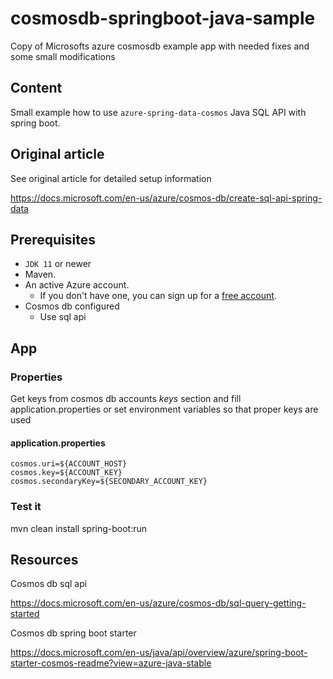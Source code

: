 # cosmosdb-springboot-java-sample

Copy of Microsofts azure cosmosdb example app with needed fixes and some small modifications

## Content

Small example how to use `azure-spring-data-cosmos` Java SQL API with spring boot.

## Original article

See original article for detailed setup information

https://docs.microsoft.com/en-us/azure/cosmos-db/create-sql-api-spring-data

## Prerequisites

- `JDK 11` or newer 
- Maven. 
- An active Azure account.
    - If you don't have one, you can sign up for a [free account](https://azure.microsoft.com/free/).
- Cosmos db configured  
    - Use sql api

## App 

### Properties

Get keys from cosmos db accounts *keys* section and fill application.properties or set environment variables so that proper keys are used

#### application.properties

    cosmos.uri=${ACCOUNT_HOST}
    cosmos.key=${ACCOUNT_KEY}
    cosmos.secondaryKey=${SECONDARY_ACCOUNT_KEY}
    
### Test it

mvn clean install spring-boot:run

## Resources

Cosmos db sql api

https://docs.microsoft.com/en-us/azure/cosmos-db/sql-query-getting-started

Cosmos db spring boot starter

https://docs.microsoft.com/en-us/java/api/overview/azure/spring-boot-starter-cosmos-readme?view=azure-java-stable